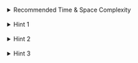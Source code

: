 <br>
<details class="hint-accordion">  
    <summary>Recommended Time & Space Complexity</summary>
    <p>
    You should aim for a solution with <code>O(n!)</code> time and <code>O(n^2)</code> space, where <code>n</code> is the size of the given square board.
    </p>
</details>

<br>
<details class="hint-accordion">  
    <summary>Hint 1</summary>
    <p>
    A queen can move in <code>8</code> directions, and no two queens can be in the same row or column. This means we can place one queen per row or column. We iterate column-wise and try to place a queen in each column while ensuring no other queen exists in the same row, left diagonal, or left bottom diagonal. Can you think of a recursive algorithm to find all possible combinations?
    </p>
</details>

<br>
<details class="hint-accordion">  
    <summary>Hint 2</summary>
    <p>
    We can use backtracking to traverse through the columns with index <code>c</code> while maintaining a board that represents the current state in the recursive path. We reach the base condition when <code>c == n</code> and we add a copy of the board to the result. How would you implement this?
    </p>
</details>

<br>
<details class="hint-accordion">  
    <summary>Hint 3</summary>
    <p>
    We initialize an empty board and recursively go through each column. For each column, we check each cell to see if we can place a queen there. We use a function to check if the cell is suitable by iterating along the left directions and verifying if the same row, left diagonal, or left bottom diagonal are free. If it is possible, we place the queen on the board, move along the recursive path, and then backtrack by removing the queen to continue to the next cell in the column.
    </p>
</details>
